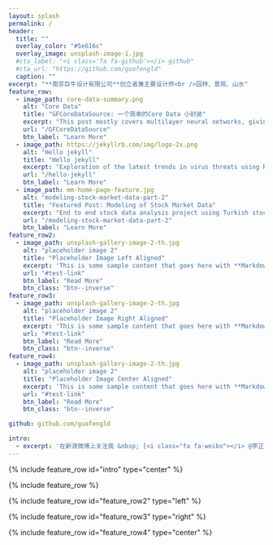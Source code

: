 ```yaml
---
layout: splash
permalink: /
header:
  title: ""
  overlay_color: "#5e616c"
  overlay_image: unsplash-image-1.jpg
  #cta_label: "<i class='fa fa-github'></i> github"
  #cta_url: "https://github.com/guofengld"
  caption: ""
excerpt: "**南京巨牛设计有限公司**创立者兼主要设计师<br />园林、景观、山水"
feature_row:
  - image_path: core-data-summary.png
    alt: "Core Data"
    title: "GFCoreDataSource: 一个简单的Core Data 小封装"
    excerpt: "This post mostly covers multilayer neural networks, giving a glimpse of modeling process and implementation in Julia. Important for understanding how more advanced methods, Deep Networks, evolved from the fundamentals of neural networks."
    url: "/GFCoreDataSource"
    btn_label: "Learn More"
  - image_path: https://jekyllrb.com/img/logo-2x.png
    alt: "Hello jekyll"
    title: "Hello jekyll"
    excerpt: "Exploration of the latest trends in virus threats using R from virus threat database provided by Avira. Discover and visualize the data with the proper questions."
    url: "/hello-jekyll"
    btn_label: "Learn More"
  - image_path: mm-home-page-feature.jpg
    alt: "modeling-stock-market-data-part-2"
    title: "Featured Post: Modeling of Stock Market Data"
    excerpt: "End to end stock data analysis project using Turkish stock market (BIST100) data. We'll be mostly using stock fundamentals in developing the model."
    url: "/modeling-stock-market-data-part-2"
    btn_label: "Learn More"
feature_row2:
  - image_path: unsplash-gallery-image-2-th.jpg
    alt: "placeholder image 2"
    title: "Placeholder Image Left Aligned"
    excerpt: 'This is some sample content that goes here with **Markdown** formatting. Left aligned with `type="left"`'
    url: "#test-link"
    btn_label: "Read More"
    btn_class: "btn--inverse"
feature_row3:
  - image_path: unsplash-gallery-image-2-th.jpg
    alt: "placeholder image 2"
    title: "Placeholder Image Right Aligned"
    excerpt: 'This is some sample content that goes here with **Markdown** formatting. Right aligned with `type="right"`'
    url: "#test-link"
    btn_label: "Read More"
    btn_class: "btn--inverse"
feature_row4:
  - image_path: unsplash-gallery-image-2-th.jpg
    alt: "placeholder image 2"
    title: "Placeholder Image Center Aligned"
    excerpt: 'This is some sample content that goes here with **Markdown** formatting. Centered with `type="center"`'
    url: "#test-link"
    btn_label: "Read More"
    btn_class: "btn--inverse"

github: github.com/guofengld

intro:
  - excerpt: '在新浪微博上关注我 &nbsp; [<i class="fa fa-weibo"></i> @李正南](https://weibo.com/guofengjd){: .btn .btn--weibo}' 
---
```


{% include feature_row id="intro" type="center" %}

{% include feature_row %}

{% include feature_row id="feature_row2" type="left" %}

{% include feature_row id="feature_row3" type="right" %}

{% include feature_row id="feature_row4" type="center" %}
